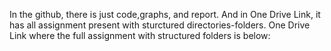 In the github, there is just code,graphs, and report. And in One Drive Link, it has all assignment present with sturctured directories-folders.
One Drive Link where the full assignment with structured folders is below:
